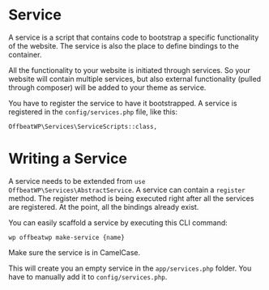 # Service

A service is a  script that contains code to bootstrap a specific functionality of the website. The service is also the place to define bindings to the container.

All the functionality to your website is initiated through services. So your website will contain multiple services, but also external functionality (pulled through composer) will be added to your theme as service.

You have to register the service to have it bootstrapped. A service is registered in the `config/services.php` file, like this:

```
OffbeatWP\Services\ServiceScripts::class,
```

# Writing a Service

A service needs to be extended from  `use OffbeatWP\Services\AbstractService`. A service can contain a `register` method. The register method is being executed right after all the services are registered. At the point, all the bindings already exist.

You can easily scaffold a service by executing this CLI command:

```
wp offbeatwp make-service {name}
```

Make sure the service is in CamelCase.

This will create you an empty service in the `app/services.php` folder. You have to manually add it to `config/services.php`.
